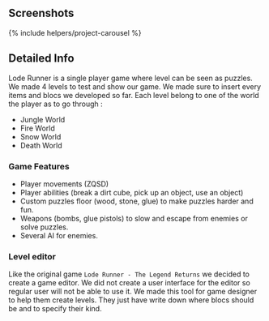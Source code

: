 <!--- Grégoire Boiron <gregoire.boiron@gmail.com> --->
<!--- Copyright (c) 2018-2019 Grégoire Boiron  All Rights Reserved. --->

Screenshots
--------------------
{% include helpers/project-carousel %}

Detailed Info
--------------------
Lode Runner is a single player game where level can be seen as puzzles. 
We made 4 levels to test and show our game. 
We made sure to insert every items and blocs we developed so far. 
Each level belong to one of the world the player as to go through :
* Jungle World
* Fire World
* Snow World
* Death World

### Game Features
* Player movements (ZQSD)
* Player abilities (break a dirt cube, pick up an object, use an object)
* Custom puzzles floor (wood, stone, glue) to make puzzles harder and fun.
* Weapons (bombs, glue pistols) to slow and escape from enemies or solve puzzles.
* Several AI for enemies.

### Level editor
Like the original game `Lode Runner - The Legend Returns` we decided to create a game editor. 
We did not create a user interface for the editor so regular user will not be able to use it. 
We made this tool for game designer to help them create levels. 
They just have write down where blocs should be and to specify their kind.

